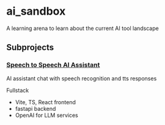 # ai_sandbox

A learning arena to learn about the current AI tool landscape

## Subprojects

### [Speech to Speech AI Assistant](./speech-speech/)
AI assistant chat with speech recognition and tts responses

Fullstack  
- Vite, TS, React frontend
- fastapi backend
- OpenAI for LLM services

